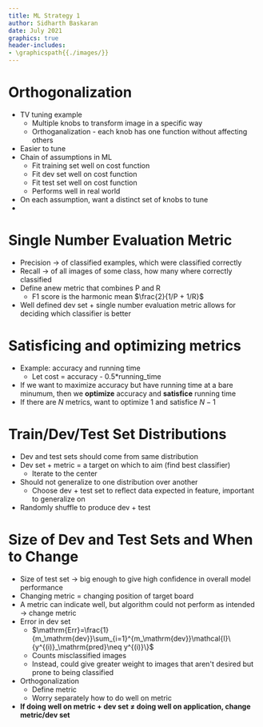 ```yaml
---
title: ML Strategy 1
author: Sidharth Baskaran
date: July 2021
graphics: true
header-includes:
- \graphicspath{{./images/}}
---
```


# Orthogonalization

- TV tuning example
  - Multiple knobs to transform image in a specific way
  - Orthoganalization - each knob has one function without affecting others
- Easier to tune
- Chain of assumptions in ML
  - Fit training set well on cost function
  - Fit dev set well on cost function
  - Fit test set well on cost function
  - Performs well in real world
- On each assumption, want a distinct set of knobs to tune
- 

# Single Number Evaluation Metric

- Precision $\rightarrow$ of classified examples, which were classified correctly
- Recall $\rightarrow$ of all images of some class, how many where correctly classified
- Define anew metric that combines P and R
  - F1 score is the harmonic mean $\frac{2}{1/P + 1/R}$
- Well defined dev set + single number evaluation metric allows for deciding which classifier is better

# Satisficing and optimizing metrics

- Example: accuracy and running time
  - Let cost = accuracy - 0.5*running_time
- If we want to maximize accuracy but have running time at a bare minumum, then we **optimize** accuracy and **satisfice** running time
- If there are $N$ metrics, want to optimize 1 and satisfice $N-1$

# Train/Dev/Test Set Distributions

- Dev and test sets should come from same distribution
- Dev set + metric = a target on which to aim (find best classifier)
  - Iterate to the center
- Should not generalize to one distribution over another
  - Choose dev + test set to reflect data expected in feature, important to generalize on
- Randomly shuffle to produce dev + test

# Size of Dev and Test Sets and When to Change

- Size of test set $\rightarrow$ big enough to give high confidence in overall model performance
- Changing metric = changing position of target board
- A metric can indicate well, but algorithm could not perform as intended $\rightarrow$ change metric
- Error in dev set
  - $\mathrm{Err}=\frac{1}{m_\mathrm{dev}}\sum_{i=1}^{m_\mathrm{dev}}\mathcal{I}\{y^{(i)}_\mathrm{pred}\neq y^{(i)}\}$
  - Counts misclassified images
  - Instead, could give greater weight to images that aren't desired but prone to being classified
- Orthogonalization
  - Define metric
  - Worry separately how to do well on metric
- **If doing well on metric + dev set $\neq$ doing well on application, change metric/dev set**